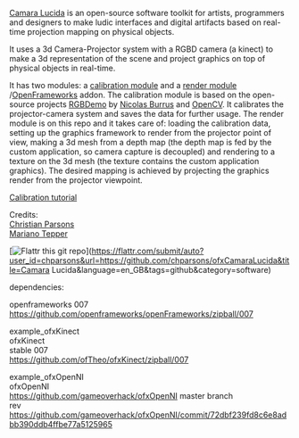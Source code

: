[Camara Lucida](http://www.camara-lucida.com.ar/) is an open-source software toolkit for artists, programmers and designers to make ludic interfaces and digital artifacts based on real-time projection mapping on physical objects.

It uses a 3d Camera-Projector system with a RGBD camera (a kinect) to make a 3d representation of the scene and project graphics on top of physical objects in real-time. 

It has two modules: a [calibration module](https://github.com/chparsons/rgbdemo) and a [render module](https://github.com/chparsons/ofxCamaraLucida) /[OpenFrameworks](http://www.openframeworks.cc/) addon. The calibration module is based on the open-source projects [RGBDemo](https://github.com/nburrus/rgbdemo) by [Nicolas Burrus](https://github.com/nburrus) and [OpenCV](http://opencv.willowgarage.com/wiki/). It calibrates the projector-camera system and saves the data for further usage. The render module is on this repo and it takes care of: loading the calibration data, setting up the graphics framework to render from the projector point of view, making a 3d mesh from a depth map (the depth map is fed by the custom application, so camera capture is decoupled) and rendering to a texture on the 3d mesh (the texture contains the custom application graphics). The desired mapping is achieved by projecting the graphics render from the projector viewpoint.

[Calibration tutorial](http://www.camara-lucida.com.ar/tutorials/calibration)

Credits:  
[Christian Parsons](http://www.chparsons.com.ar/)  
[Mariano Tepper](http://www.tc.umn.edu/~mhtepper/)

[![Flattr this git repo](http://api.flattr.com/button/flattr-badge-large.png)](https://flattr.com/submit/auto?user_id=chparsons&url=https://github.com/chparsons/ofxCamaraLucida&title=Camara Lucida&language=en_GB&tags=github&category=software) 


dependencies:  

openframeworks 007  
https://github.com/openframeworks/openFrameworks/zipball/007  

example_ofxKinect  
ofxKinect  
stable 007  
https://github.com/ofTheo/ofxKinect/zipball/007  

example_ofxOpenNI  
ofxOpenNI  
https://github.com/gameoverhack/ofxOpenNI master branch  
rev https://github.com/gameoverhack/ofxOpenNI/commit/72dbf239fd8c6e8adbb390ddb4ffbe77a5125965  

